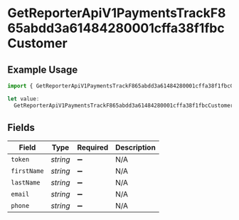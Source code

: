 # GetReporterApiV1PaymentsTrackF865abdd3a61484280001cffa38f1fbcCustomer

## Example Usage

```typescript
import { GetReporterApiV1PaymentsTrackF865abdd3a61484280001cffa38f1fbcCustomer } from "@dhaba/safepay-ts/models/operations";

let value:
  GetReporterApiV1PaymentsTrackF865abdd3a61484280001cffa38f1fbcCustomer = {};
```

## Fields

| Field              | Type               | Required           | Description        |
| ------------------ | ------------------ | ------------------ | ------------------ |
| `token`            | *string*           | :heavy_minus_sign: | N/A                |
| `firstName`        | *string*           | :heavy_minus_sign: | N/A                |
| `lastName`         | *string*           | :heavy_minus_sign: | N/A                |
| `email`            | *string*           | :heavy_minus_sign: | N/A                |
| `phone`            | *string*           | :heavy_minus_sign: | N/A                |